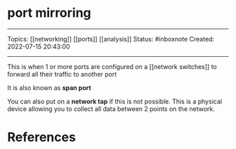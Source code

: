 # port mirroring
---
Topics: [[networking]] [[ports]] [[analysis]]
Status: #inboxnote
Created: 2022-07-15 20:43:00

---

This is when 1 or more ports are configured on a [[network switches]] to forward all their traffic to another port

It is also known as **span port**

You can also put on a **network tap** if this is not possible. This is a physical device allowing you to collect all data between 2 points on the network.

# References
